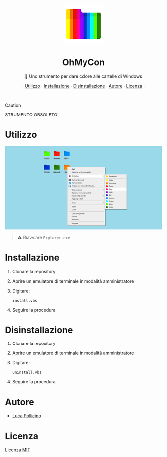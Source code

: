 <div align="center">

<img src="assets/ohmycon.png" width="128" height="128" />

# OhMyCon

🎨 Uno strumento per dare colore alle cartelle di Windows

· [Utilizzo](#utilizzo) ·
[Installazione](#installazione) ·
[Disinstallazione](#disinstallazione) ·
[Autore](#autore) ·
[Licenza](#licenza) ·

</div>



<br />

> [!CAUTION]
> STRUMENTO OBSOLETO!



# Utilizzo

![Banner](./assets/banner.png)

> ⚠️ Riavviare `Explorer.exe`



# Installazione

1. Clonare la repository

2. Aprire un emulatore di terminale in modalità amministratore

3. Digitare:

    ```terminal
    install.vbs
    ```

4. Seguire la procedura



# Disinstallazione

1. Clonare la repository

2. Aprire un emulatore di terminale in modalità amministratore

3. Digitare:

    ```terminal
    uninstall.vbs
    ```

4. Seguire la procedura



# Autore

- [Luca Pollicino](https://github.com/reallukee)



# Licenza

Licenza [MIT](./LICENSE)
